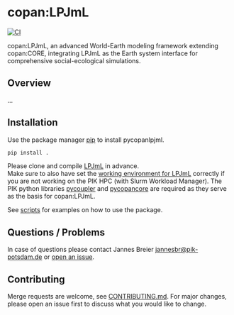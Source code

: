 # copan:LPJmL

[![CI](https://github.com/pik-copan/pycopanlpjml/actions/workflows/check.yml/badge.svg)](https://github.com/pik-copan/pycopanlpjml/actions)

copan:LPJmL, an advanced World-Earth modeling framework extending copan:CORE, integrating LPJmL as the Earth system interface for comprehensive social-ecological simulations.

## Overview

...

## Installation

Use the package manager [pip](https://pip.pypa.io/en/stable/) to install pycopanlpjml.

```bash
pip install .
```

Please clone and compile [LPJmL](https://github.com/pik/LPJmL) in advance.  
Make sure to also have set the [working environment for LPJmL](https://github.com/PIK-LPJmL/LPJmL/blob/master/INSTALL) correctly if you are not working
on the PIK HPC (with Slurm Workload Manager).
The PIK python libraries [pycoupler](https://github.com/PIK-LPJmL/pycoupler) and [pycopancore](https://github.com/pik-copan/pycopancore) are required as they serve as the basis for copan:LPJmL.

See [scripts](./scripts/) for examples on how to use the package.

## Questions / Problems

In case of questions please contact Jannes Breier jannesbr@pik-potsdam.de or [open an issue](https://github.com/pik-copan/pycopanlpjml/issues/new).

## Contributing
Merge requests are welcome, see [CONTRIBUTING.md](CONTRIBUTING.md). For major changes, please open an issue first to discuss what you would like to change.
